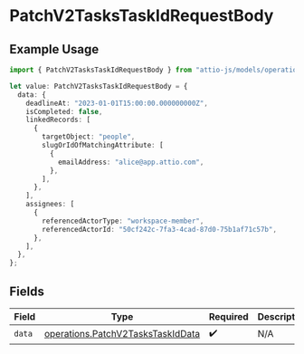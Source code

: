 # PatchV2TasksTaskIdRequestBody

## Example Usage

```typescript
import { PatchV2TasksTaskIdRequestBody } from "attio-js/models/operations/patchv2taskstaskid.js";

let value: PatchV2TasksTaskIdRequestBody = {
  data: {
    deadlineAt: "2023-01-01T15:00:00.000000000Z",
    isCompleted: false,
    linkedRecords: [
      {
        targetObject: "people",
        slugOrIdOfMatchingAttribute: [
          {
            emailAddress: "alice@app.attio.com",
          },
        ],
      },
    ],
    assignees: [
      {
        referencedActorType: "workspace-member",
        referencedActorId: "50cf242c-7fa3-4cad-87d0-75b1af71c57b",
      },
    ],
  },
};
```

## Fields

| Field                                                                                  | Type                                                                                   | Required                                                                               | Description                                                                            |
| -------------------------------------------------------------------------------------- | -------------------------------------------------------------------------------------- | -------------------------------------------------------------------------------------- | -------------------------------------------------------------------------------------- |
| `data`                                                                                 | [operations.PatchV2TasksTaskIdData](../../models/operations/patchv2taskstaskiddata.md) | :heavy_check_mark:                                                                     | N/A                                                                                    |